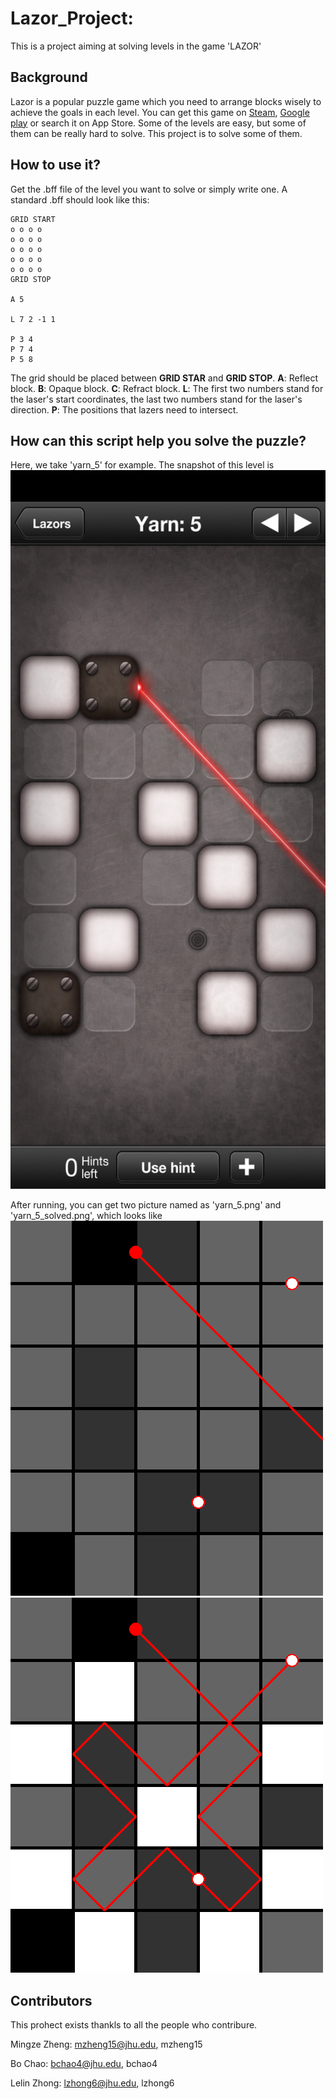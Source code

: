 # Lazor_Project: 
This is a project aiming at solving levels in the game 'LAZOR'
## Background
Lazor is a popular puzzle game which you need to arrange blocks wisely to achieve the goals in each level. You can get this game on [Steam](https://store.steampowered.com/app/341290/Lazors/), [Google play](https://play.google.com/store/apps/details?id=net.pyrosphere.lazors&hl=en_US&gl=US) or search it on App Store. Some of the levels are easy, but some of them can be really hard to solve. This project is to solve some of them.

## How to use it?
Get the .bff file of the level you want to solve or simply write one. A standard .bff should look like this:
```
GRID START
o o o o
o o o o
o o o o
o o o o
o o o o
GRID STOP

A 5

L 7 2 -1 1

P 3 4
P 7 4
P 5 8
```
The grid should be placed between **GRID STAR** and **GRID STOP**.
**A**: Reflect block.
**B**: Opaque block.
**C**: Refract block.
**L**: The first two numbers stand for the laser's start coordinates, the last two numbers stand for the laser's direction.
**P**: The positions that lazers need to intersect.

## How can this script help you solve the puzzle?
Here, we take 'yarn_5' for example. The snapshot of this level is 
<img width="540" height="1150" src=https://github.com/lelinz174125/Lazor_Project/blob/main/IMG/yarn_5_origin.jpg>

After running, you can get two picture named as 'yarn_5.png' and 'yarn_5_solved.png', which looks like 
<img width="500" height="600" src=https://github.com/lelinz174125/Lazor_Project/blob/main/IMG/yarn_5.png>
<img width="500" height="600" src=https://github.com/lelinz174125/Lazor_Project/blob/main/yarn_5_solved.png>

## Contributors
This prohect exists thankls to all the people who contribure.

Mingze Zheng: mzheng15@jhu.edu, mzheng15

Bo Chao: bchao4@jhu.edu, bchao4

Lelin Zhong: lzhong6@jhu.edu, lzhong6